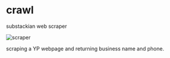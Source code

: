 # crawl

substackian web scraper

![scraper](http://www.seoclerks.com/pics/79583-1.jpg)

scraping a YP webpage and returning business name and phone.
